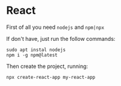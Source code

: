# React 
First of all you need ``nodejs`` and ``npm|npx``

If don't have, just run the follow commands:

```shell
sudo apt instal nodejs
npm i -g npm@latest
```

Then create the project, running:

```shell
npx create-react-app my-react-app
```
